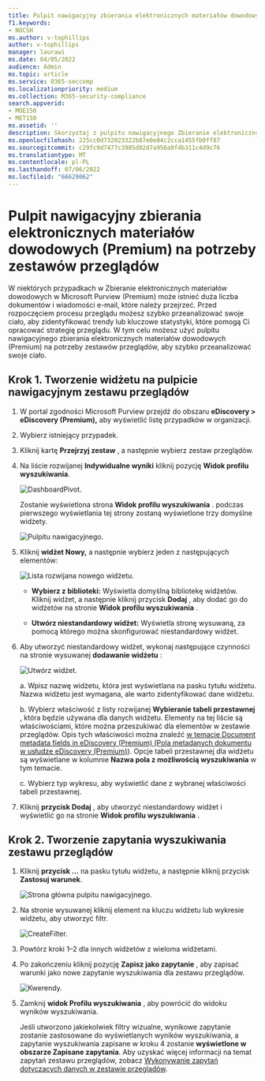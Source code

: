 ```yaml
---
title: Pulpit nawigacyjny zbierania elektronicznych materiałów dowodowych (Premium) na potrzeby zestawów przeglądów
f1.keywords:
- NOCSH
ms.author: v-tophillips
author: v-tophillips
manager: laurawi
ms.date: 04/05/2022
audience: Admin
ms.topic: article
ms.service: O365-seccomp
ms.localizationpriority: medium
ms.collection: M365-security-compliance
search.appverid:
- MOE150
- MET150
ms.assetid: ''
description: Skorzystaj z pulpitu nawigacyjnego Zbieranie elektronicznych materiałów dowodowych w Microsoft Purview (Premium), aby uzyskać zestawy przeglądów, aby szybko przeanalizować swoje ciało w celu zidentyfikowania trendów lub kluczowych statystyk, które pomogą Ci opracować strategię przeglądu.
ms.openlocfilehash: 225cc0d732023322b87e0e04c2cca1455fb0ff87
ms.sourcegitcommit: c29fc9d7477c3985d02d7a956a9f4b311c4d9c76
ms.translationtype: MT
ms.contentlocale: pl-PL
ms.lasthandoff: 07/06/2022
ms.locfileid: "66629062"
---
```

# <a name="ediscovery-premium-dashboard-for-review-sets"></a>Pulpit nawigacyjny zbierania elektronicznych materiałów dowodowych (Premium) na potrzeby zestawów przeglądów

W niektórych przypadkach w Zbieranie elektronicznych materiałów dowodowych w Microsoft Purview (Premium) może istnieć duża liczba dokumentów i wiadomości e-mail, które należy przejrzeć. Przed rozpoczęciem procesu przeglądu możesz szybko przeanalizować swoje ciało, aby zidentyfikować trendy lub kluczowe statystyki, które pomogą Ci opracować strategię przeglądu. W tym celu możesz użyć pulpitu nawigacyjnego zbierania elektronicznych materiałów dowodowych (Premium) na potrzeby zestawów przeglądów, aby szybko przeanalizować swoje ciało.

## <a name="step-1-create-a-widget-on-the-review-set-dashboard"></a>Krok 1. Tworzenie widżetu na pulpicie nawigacyjnym zestawu przeglądów

1. W portal zgodności Microsoft Purview przejdź do obszaru **eDiscovery > eDiscovery (Premium),** aby wyświetlić listę przypadków w organizacji.
  
2. Wybierz istniejący przypadek.
  
3. Kliknij kartę **Przejrzyj zestaw** , a następnie wybierz zestaw przeglądów.
  
4. Na liście rozwijanej **Indywidualne wyniki** kliknij pozycję **Widok profilu wyszukiwania**. 

   ![DashboardPivot.](../media/dashboardpivot.png)

   Zostanie wyświetlona strona **Widok profilu wyszukiwania** . podczas pierwszego wyświetlania tej strony zostaną wyświetlone trzy domyślne widżety.

   ![Pulpitu nawigacyjnego.](../media/dashboardonly.png)
  
5. Kliknij **widżet Nowy,** a następnie wybierz jeden z następujących elementów:

   ![Lista rozwijana nowego widżetu.](../media/NewWidgetDropdownBox.png)

   - **Wybierz z biblioteki:** Wyświetla domyślną bibliotekę widżetów. Kliknij widżet, a następnie kliknij przycisk **Dodaj** , aby dodać go do widżetów na stronie **Widok profilu wyszukiwania** .
  
   - **Utwórz niestandardowy widżet:** Wyświetla stronę wysuwaną, za pomocą którego można skonfigurować niestandardowy widżet. 

6. Aby utworzyć niestandardowy widżet, wykonaj następujące czynności na stronie wysuwanej **dodawanie widżetu** :

   ![Utwórz widżet.](../media/addwidget.png)

    a. Wpisz nazwę widżetu, która jest wyświetlana na pasku tytułu widżetu. Nazwa widżetu jest wymagana, ale warto zidentyfikować dane widżetu.

    b. Wybierz właściwość z listy rozwijanej **Wybieranie tabeli przestawnej** , która będzie używana dla danych widżetu. Elementy na tej liście są właściwościami, które można przeszukiwać dla elementów w zestawie przeglądów. Opis tych właściwości można znaleźć [w temacie Document metadata fields in eDiscovery (Premium) (Pola metadanych dokumentu w usłudze eDiscovery (Premium)](document-metadata-fields-in-Advanced-eDiscovery.md)). Opcje tabeli przestawnej dla widżetu są wyświetlane w kolumnie **Nazwa pola z możliwością wyszukiwania** w tym temacie.

    c. Wybierz typ wykresu, aby wyświetlić dane z wybranej właściwości tabeli przestawnej.

  6. Kliknij **przycisk Dodaj** , aby utworzyć niestandardowy widżet i wyświetlić go na stronie **Widok profilu wyszukiwania** .

## <a name="step-2-create-a-review-set-search-query"></a>Krok 2. Tworzenie zapytania wyszukiwania zestawu przeglądów

1. Kliknij **przycisk ...** na pasku tytułu widżetu, a następnie kliknij przycisk **Zastosuj warunek**.

   ![Strona główna pulpitu nawigacyjnego.](../media/searchprofilehome.png)

2. Na stronie wysuwanej kliknij element na kluczu widżetu lub wykresie widżetu, aby utworzyć filtr.

   ![CreateFilter.](../media/applyconditionfilter.png)

3. Powtórz kroki 1–2 dla innych widżetów z wieloma widżetami. 

4. Po zakończeniu kliknij pozycję **Zapisz jako zapytanie** , aby zapisać warunki jako nowe zapytanie wyszukiwania dla zestawu przeglądów.

   ![Kwerendy.](../media/savequery.png)

5. Zamknij **widok Profilu wyszukiwania** , aby powrócić do widoku wyników wyszukiwania.

   Jeśli utworzono jakiekolwiek filtry wizualne, wynikowe zapytanie zostanie zastosowane do wyświetlanych wyników wyszukiwania, a zapytanie wyszukiwania zapisane w kroku 4 zostanie **wyświetlone w obszarze Zapisane zapytania**. Aby uzyskać więcej informacji na temat zapytań zestawu przeglądów, zobacz [Wykonywanie zapytań dotyczących danych w zestawie przeglądów](review-set-search.md).

